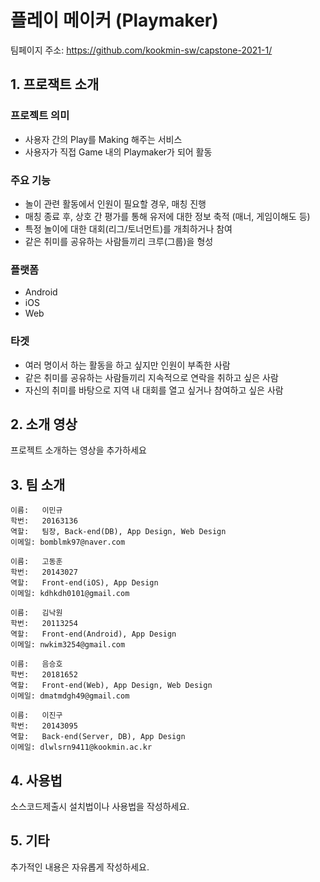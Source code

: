 # 플레이 메이커 (Playmaker)

팀페이지 주소: https://github.com/kookmin-sw/capstone-2021-1/


## 1. 프로잭트 소개

### 프로젝트 의미

* 사용자 간의 Play를 Making 해주는 서비스
* 사용자가 직접 Game 내의 Playmaker가 되어 활동
            
### 주요 기능

* 놀이 관련 활동에서 인원이 필요할 경우, 매칭 진행
* 매칭 종료 후, 상호 간 평가를 통해 유저에 대한 정보 축적 (매너, 게임이해도 등)
* 특정 놀이에 대한 대회(리그/토너먼트)를 개최하거나 참여
* 같은 취미를 공유하는 사람들끼리 크루(그룹)을 형성

### 플랫폼

* Android
* iOS
* Web

### 타겟

* 여러 명이서 하는 활동을 하고 싶지만 인원이 부족한 사람
* 같은 취미를 공유하는 사람들끼리 지속적으로 연락을 취하고 싶은 사람
* 자신의 취미를 바탕으로 지역 내 대회를 열고 싶거나 참여하고 싶은 사람



## 2. 소개 영상

프로젝트 소개하는 영상을 추가하세요



## 3. 팀 소개
~~~~~~~~~~
이름:   이민규
학번:   20163136
역할:   팀장, Back-end(DB), App Design, Web Design
이메일: bomblmk97@naver.com
~~~~~~~~~~
~~~~~~~~~~
이름:   고동훈
학번:   20143027
역할:   Front-end(iOS), App Design
이메일: kdhkdh0101@gmail.com
~~~~~~~~~~
~~~~~~~~~~
이름:   김낙원
학번:   20113254
역할:   Front-end(Android), App Design
이메일: nwkim3254@gmail.com
~~~~~~~~~~
~~~~~~~~~~
이름:   음승호
학번:   20181652
역할:   Front-end(Web), App Design, Web Design
이메일: dmatmdgh49@gmail.com
~~~~~~~~~~
~~~~~~~~~~
이름:   이진구
학번:   20143095
역할:   Back-end(Server, DB), App Design
이메일: dlwlsrn9411@kookmin.ac.kr
~~~~~~~~~~



## 4. 사용법

소스코드제출시 설치법이나 사용법을 작성하세요.



## 5. 기타

추가적인 내용은 자유롭게 작성하세요.


